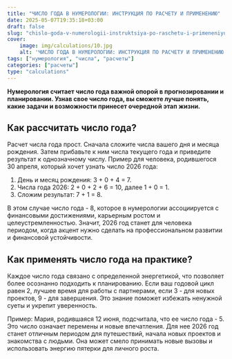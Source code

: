 ```yaml
---
title: "ЧИСЛО ГОДА В НУМЕРОЛОГИИ: ИНСТРУКЦИЯ ПО РАСЧЕТУ И ПРИМЕНЕНИЮ"
date: 2025-05-07T19:35:18+03:00
draft: false
slug: "chislo-goda-v-numerologii-instruktsiya-po-raschetu-i-primeneniyu"
cover:
    image: img/calculations/10.jpg
    alt: 'ЧИСЛО ГОДА В НУМЕРОЛОГИИ: ИНСТРУКЦИЯ ПО РАСЧЕТУ И ПРИМЕНЕНИЮ'
tags: ["нумерология", "числа", "расчеты"]
categories: ["расчеты"]
type: "calculations"
---
```


**Нумерология считает число года важной опорой в прогнозировании и планировании. Узнав свое число года, вы сможете лучше понять, какие задачи и возможности принесет очередной этап жизни.**

## Как рассчитать число года?

Расчет числа года прост. Сначала сложите числа вашего дня и месяца рождения. Затем прибавьте к ним числа текущего года и приведите результат к однозначному числу. Пример для человека, родившегося 30 апреля, который хочет узнать число 2026 года:

1.	День и месяц рождения: 3 + 0 + 4 = 7.
2.	Числа года 2026: 2 + 0 + 2 + 6 = 10, далее 1 + 0 = 1.
3.	Сложим результат: 7 + 1 = 8.

В этом случае число года - 8, которое в нумерологии ассоциируется с финансовыми достижениями, карьерным ростом и целеустремленностью. Значит, 2026 год станет для человека периодом, когда акцент нужно сделать на профессиональном развитии и финансовой устойчивости.

## Как применять число года на практике?

Каждое число года связано с определенной энергетикой, что позволяет более осознанно подходить к планированию. Если ваш годовой цикл равен 2, лучшее время для работы с партнерами, если 3 - для новых проектов, 9 - для завершения. Это знание поможет избежать ненужной суеты и укрепит уверенность.

Пример: Мария, родившаяся 12 июня, подсчитала, что ее число года - 5. Это число означает перемены и новые впечатления. Для нее 2026 год станет отличным периодом для путешествий, начала новых проектов и знакомства с людьми. Она может смело принимать новые вызовы и использовать энергию пятерки для личного роста.
